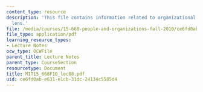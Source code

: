 ```yaml
---
content_type: resource
description: 'This file contains information related to organizational analysis: Cultural
  lens.'
file: /media/courses/15-668-people-and-organizations-fall-2010/ce6fd0abe631e1cb31dc24134c5585d4_MIT15_668F10_lec08.pdf
file_type: application/pdf
learning_resource_types:
- Lecture Notes
ocw_type: OCWFile
parent_title: Lecture Notes
parent_type: CourseSection
resourcetype: Document
title: MIT15_668F10_lec08.pdf
uid: ce6fd0ab-e631-e1cb-31dc-24134c5585d4
---
```

